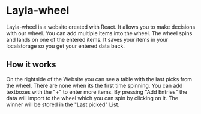 # Layla-wheel
Layla-wheel is a website created with React. It allows you to make decisions with our wheel. You can add multiple items into the wheel. The wheel spins and lands on one of the entered items. 
It saves your items in your localstorage so you get your entered data back.

## How it works
On the rightside of the Website you can see a table with the last picks from the wheel. There are none when its the first time spinning. You can add textboxes with the "+" to enter more items. By pressing "Add Entries" the data will import to the wheel which you can spin by clicking on it. The winner will be stored in the "Last picked" List.

